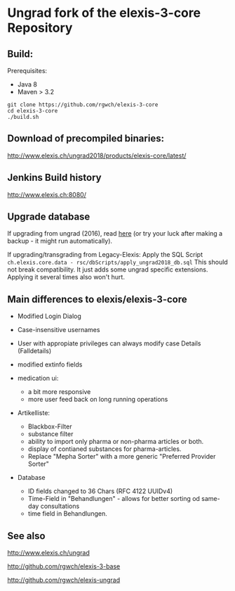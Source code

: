 # Ungrad fork of the elexis-3-core Repository

## Build:

Prerequisites:

* Java 8
* Maven > 3.2

```
git clone https://github.com/rgwch/elexis-3-core
cd elexis-3-core
./build.sh
```
## Download of precompiled binaries:

<http://www.elexis.ch/ungrad2018/products/elexis-core/latest/>

## Jenkins Build history

<http://www.elexis.ch:8080/>

## Upgrade database

If upgrading from ungrad (2016), read [here](http://www.elexis.ch/ungrad/reference/update_34/) (or try your luck after making a backup - it might run automatically).

If upgrading/transgrading from Legacy-Elexis: Apply the SQL Script `ch.elexis.core.data - rsc/dbScripts/apply_ungrad2018_db.sql`
This should not break compatibility. It just adds some ungrad specific extensions. Applying it several times also won't hurt.

## Main differences to elexis/elexis-3-core

* Modified Login Dialog

* Case-insensitive usernames

* User with appropiate privileges can always modify case Details (Falldetails) 

* modified extinfo fields

* medication ui:
  * a bit more responsive
  * more user feed back on long running operations
  
* Artikelliste: 
   * Blackbox-Filter
   * substance filter
   * ability to import only pharma or non-pharma articles or both.
   * display of contianed substances for pharma-articles.
   * Replace "Mepha Sorter" with a more generic "Preferred Provider Sorter"
  
* Database
    * ID fields changed to 36 Chars (RFC 4122 UUIDv4)
    * Time-Field in "Behandlungen" - allows for better sorting od same-day consultations
    * time field in Behandlungen.

## See also

<http://www.elexis.ch/ungrad>

<http://github.com/rgwch/elexis-3-base>

<http://github.com/rgwch/elexis-ungrad>
